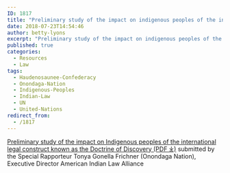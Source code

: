 ```yaml
---
ID: 1817
title: "Preliminary study of the impact on indigenous peoples of the international legal construct known as the Doctrine of Discovery"
date: 2018-07-23T14:54:46
author: betty-lyons
excerpt: "Preliminary study of the impact on indigenous peoples of the international legal construct known as the Doctrine of Discovery / submitted by the Special Rapporteur Tonya Gonella Frichner (Onondaga Nation), Executive Director American Indian Law Alliance"
published: true
categories:
  - Resources
  - Law
tags:
  - Haudenosaunee-Confederacy
  - Onondaga-Nation
  - Indigenous-Peoples
  - Indian-Law
  - UN
  - United-Nations
redirect_from:
  - /1817
---
```


[Preliminary study of the impact on Indigenous peoples of the international legal construct known as the Doctrine of Discovery (PDF ⤓)](/assets/pdfs/DoctrinePrelimStudy2010.pdf) submitted by the Special Rapporteur Tonya Gonella Frichner (Onondaga Nation), Executive Director American Indian Law Alliance
